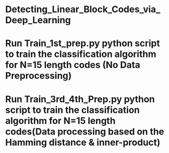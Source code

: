 # Detecting_Linear_Block_Codes_via_Deep_Learning



# Run  Train_1st_prep.py python script to train the classification algorithm for N=15 length codes (No Data Preprocessing) 

# Run Train_3rd_4th_Prep.py python script to train the classification algorithm for N=15 length codes(Data processing based on the Hamming distance & inner-product)
